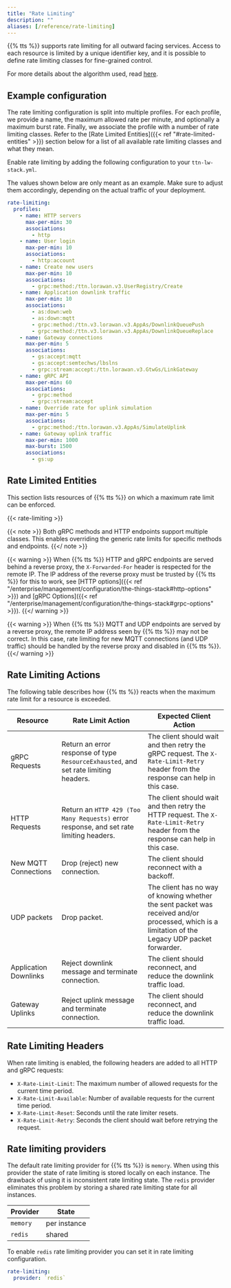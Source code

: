 ```yaml
---
title: "Rate Limiting"
description: ""
aliases: [/reference/rate-limiting]
---
```


{{% tts %}} supports rate limiting for all outward facing services. Access to each resource is limited by a unique identifier key, and it is possible to define rate limiting classes for fine-grained control.

<!--more-->

For more details about the algorithm used, read [here](https://en.wikipedia.org/wiki/Generic_cell_rate_algorithm).

## Example configuration

The rate limiting configuration is split into multiple profiles. For each profile, we provide a name, the maximum allowed rate per minute, and optionally a maximum burst rate. Finally, we associate the profile with a number of rate limiting classes. Refer to the [Rate Limited Entities]({{< ref "#rate-limited-entities" >}}) section below for a list of all available rate limiting classes and what they mean.

Enable rate limiting by adding the following configuration to your `ttn-lw-stack.yml`.

The values shown below are only meant as an example. Make sure to adjust them accordingly, depending on the actual traffic of your deployment.

```yaml
rate-limiting:
  profiles:
    - name: HTTP servers
      max-per-min: 30
      associations:
        - http
    - name: User login
      max-per-min: 10
      associations:
        - http:account
    - name: Create new users
      max-per-min: 10
      associations:
        - grpc:method:/ttn.lorawan.v3.UserRegistry/Create
    - name: Application downlink traffic
      max-per-min: 10
      associations:
        - as:down:web
        - as:down:mqtt
        - grpc:method:/ttn.v3.lorawan.v3.AppAs/DownlinkQueuePush
        - grpc:method:/ttn.v3.lorawan.v3.AppAs/DownlinkQueueReplace
    - name: Gateway connections
      max-per-min: 5
      associations:
        - gs:accept:mqtt
        - gs:accept:semtechws/lbslns
        - grpc:stream:accept:/ttn.lorawan.v3.GtwGs/LinkGateway
    - name: gRPC API
      max-per-min: 60
      associations:
        - grpc:method
        - grpc:stream:accept
    - name: Override rate for uplink simulation
      max-per-min: 5
      associations:
        - grpc:method:/ttn.lorawan.v3.AppAs/SimulateUplink
    - name: Gateway uplink traffic
      max-per-min: 1000
      max-burst: 1500
      associations:
        - gs:up
```

## Rate Limited Entities

This section lists resources of {{% tts %}} on which a maximum rate limit can be enforced.

{{< rate-limiting >}}

{{< note >}} Both gRPC methods and HTTP endpoints support multiple classes. This enables overriding the generic rate limits for specific methods and endpoints. {{</ note >}}

{{< warning >}} When {{% tts %}} HTTP and gRPC endpoints are served behind a reverse proxy, the `X-Forwarded-For` header is respected for the remote IP. The IP address of the reverse proxy must be trusted by {{% tts %}} for this to work, see [HTTP options]({{< ref "/enterprise/management/configuration/the-things-stack#http-options" >}}) and [gRPC Options]({{< ref "/enterprise/management/configuration/the-things-stack#grpc-options" >}}). {{</ warning >}}

{{< warning >}} When {{% tts %}} MQTT and UDP endpoints are served by a reverse proxy, the remote IP address seen by {{% tts %}} may not be correct. In this case, rate limiting for new MQTT connections (and UDP traffic) should be handled by the reverse proxy and disabled in {{% tts %}}. {{</ warning >}}

## Rate Limiting Actions

The following table describes how {{% tts %}} reacts when the maximum rate limit for a resource is exceeded.

| Resource              | Rate Limit Action                                                                       | Expected Client Action                                                                                                                            |
| --------------------- | --------------------------------------------------------------------------------------- | ------------------------------------------------------------------------------------------------------------------------------------------------- |
| gRPC Requests         | Return an error response of type `ResourceExhausted`, and set rate limiting headers.    | The client should wait and then retry the gRPC request. The `X-Rate-Limit-Retry` header from the response can help in this case.                  |
| HTTP Requests         | Return an `HTTP 429 (Too Many Requests)` error response, and set rate limiting headers. | The client should wait and then retry the HTTP request. The `X-Rate-Limit-Retry` header from the response can help in this case.                  |
| New MQTT Connections  | Drop (reject) new connection.                                                           | The client should reconnect with a backoff.                                                                                                       |
| UDP packets           | Drop packet.                                                                            | The client has no way of knowing whether the sent packet was received and/or processed, which is a limitation of the Legacy UDP packet forwarder. |
| Application Downlinks | Reject downlink message and terminate connection.                                       | The client should reconnect, and reduce the downlink traffic load.                                                                                |
| Gateway Uplinks       | Reject uplink message and terminate connection.                                         | The client should reconnect, and reduce the downlink traffic load.                                                                                |

## Rate Limiting Headers

When rate limiting is enabled, the following headers are added to all HTTP and gRPC requests:

- `X-Rate-Limit-Limit`: The maximum number of allowed requests for the current time period.
- `X-Rate-Limit-Available`: Number of available requests for the current time period.
- `X-Rate-Limit-Reset`: Seconds until the rate limiter resets.
- `X-Rate-Limit-Retry`: Seconds the client should wait before retrying the request.

## Rate limiting providers

The default rate limiting provider for {{% tts %}} is `memory`. When using this provider the state of rate limiting is stored locally on each instance. The drawback of using it is inconsistent rate limiting state. The `redis` provider eliminates this problem by storing a shared rate limiting state for all instances.

| Provider | State        |
| -------- | ------------ |
| `memory` | per instance |
| `redis`  | shared       |

To enable `redis` rate limiting provider you can set it in rate limiting configuration.

```yaml
rate-limiting:
  provider: `redis`
```
